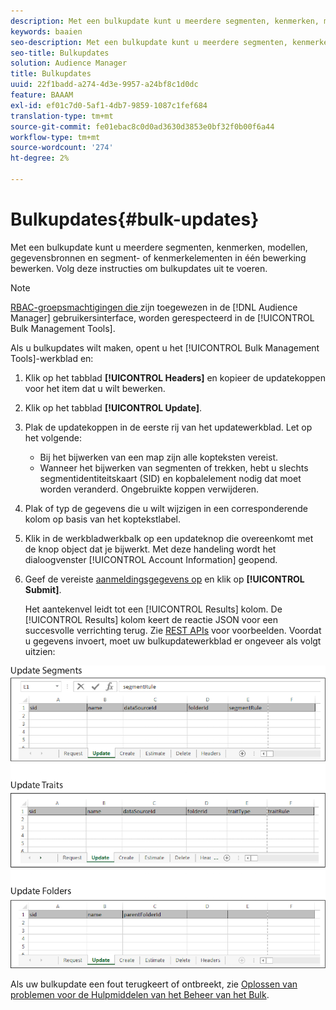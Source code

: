```yaml
---
description: Met een bulkupdate kunt u meerdere segmenten, kenmerken, modellen, gegevensbronnen en segment- of kenmerkelementen in één bewerking bewerken. Volg deze instructies om bulkupdates uit te voeren.
keywords: baaien
seo-description: Met een bulkupdate kunt u meerdere segmenten, kenmerken, modellen, gegevensbronnen en segment- of kenmerkelementen in één bewerking bewerken. Volg deze instructies om bulkupdates uit te voeren.
seo-title: Bulkupdates
solution: Audience Manager
title: Bulkupdates
uuid: 22f1badd-a274-4d3e-9957-a24bf8c1d0dc
feature: BAAAM
exl-id: ef01c7d0-5af1-4db7-9859-1087c1fef684
translation-type: tm+mt
source-git-commit: fe01ebac8c0d0ad3630d3853e0bf32f0b00f6a44
workflow-type: tm+mt
source-wordcount: '274'
ht-degree: 2%

---
```


# Bulkupdates{#bulk-updates}

Met een bulkupdate kunt u meerdere segmenten, kenmerken, modellen, gegevensbronnen en segment- of kenmerkelementen in één bewerking bewerken. Volg deze instructies om bulkupdates uit te voeren.

<!-- 

t_bulk_updates.xml

 -->

>[!NOTE]
>
>[RBAC-groepsmachtigingen die ](../../features/administration/administration-overview.md) zijn toegewezen in de  [!DNL Audience Manager] gebruikersinterface, worden gerespecteerd in de  [!UICONTROL Bulk Management Tools].

Als u bulkupdates wilt maken, opent u het [!UICONTROL Bulk Management Tools]-werkblad en:

1. Klik op het tabblad **[!UICONTROL Headers]** en kopieer de updatekoppen voor het item dat u wilt bewerken.
2. Klik op het tabblad **[!UICONTROL Update]**.
3. Plak de updatekoppen in de eerste rij van het updatewerkblad. Let op het volgende:

   * Bij het bijwerken van een map zijn alle kopteksten vereist.
   * Wanneer het bijwerken van segmenten of trekken, hebt u slechts segmentidentiteitskaart (SID) en kopbalelement nodig dat moet worden veranderd. Ongebruikte koppen verwijderen.

4. Plak of typ de gegevens die u wilt wijzigen in een corresponderende kolom op basis van het koptekstlabel.
5. Klik in de werkbladwerkbalk op een updateknop die overeenkomt met de knop        object dat je bijwerkt.
Met deze handeling wordt het dialoogvenster [!UICONTROL Account Information] geopend.

6. Geef de vereiste [aanmeldingsgegevens op](../../reference/bulk-management-tools/bulk-management-intro.md#auth-reqs) en klik op **[!UICONTROL Submit]**.

   Het aantekenvel leidt tot een [!UICONTROL Results] kolom. De [!UICONTROL Results] kolom keert de reactie JSON voor een succesvolle verrichting terug. Zie [REST APIs](../../api/rest-api-main/rest-api-main.md) voor voorbeelden. Voordat u gegevens invoert, moet uw bulkupdatewerkblad er ongeveer als volgt uitzien:

![](assets/update.png)

Als uw bulkupdate een fout terugkeert of ontbreekt, zie [Oplossen van problemen voor de Hulpmiddelen van het Beheer van het Bulk](../../reference/bulk-management-tools/bulk-troubleshooting.md).
